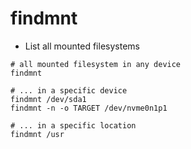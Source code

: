 # findmnt

- List all mounted filesystems

```shell
# all mounted filesystem in any device
findmnt

# ... in a specific device
findmnt /dev/sda1
findmnt -n -o TARGET /dev/nvme0n1p1

# ... in a specific location
findmnt /usr
```
